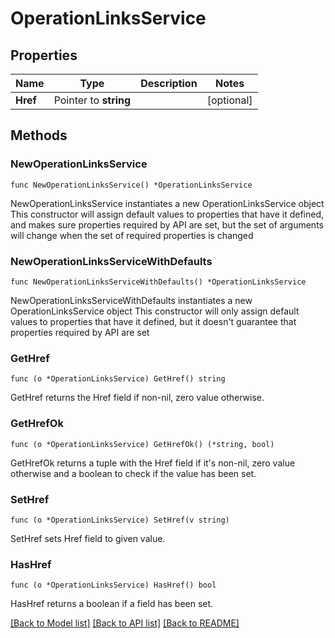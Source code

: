 # OperationLinksService

## Properties

Name | Type | Description | Notes
------------ | ------------- | ------------- | -------------
**Href** | Pointer to **string** |  | [optional] 

## Methods

### NewOperationLinksService

`func NewOperationLinksService() *OperationLinksService`

NewOperationLinksService instantiates a new OperationLinksService object
This constructor will assign default values to properties that have it defined,
and makes sure properties required by API are set, but the set of arguments
will change when the set of required properties is changed

### NewOperationLinksServiceWithDefaults

`func NewOperationLinksServiceWithDefaults() *OperationLinksService`

NewOperationLinksServiceWithDefaults instantiates a new OperationLinksService object
This constructor will only assign default values to properties that have it defined,
but it doesn't guarantee that properties required by API are set

### GetHref

`func (o *OperationLinksService) GetHref() string`

GetHref returns the Href field if non-nil, zero value otherwise.

### GetHrefOk

`func (o *OperationLinksService) GetHrefOk() (*string, bool)`

GetHrefOk returns a tuple with the Href field if it's non-nil, zero value otherwise
and a boolean to check if the value has been set.

### SetHref

`func (o *OperationLinksService) SetHref(v string)`

SetHref sets Href field to given value.

### HasHref

`func (o *OperationLinksService) HasHref() bool`

HasHref returns a boolean if a field has been set.


[[Back to Model list]](../README.md#documentation-for-models) [[Back to API list]](../README.md#documentation-for-api-endpoints) [[Back to README]](../README.md)


